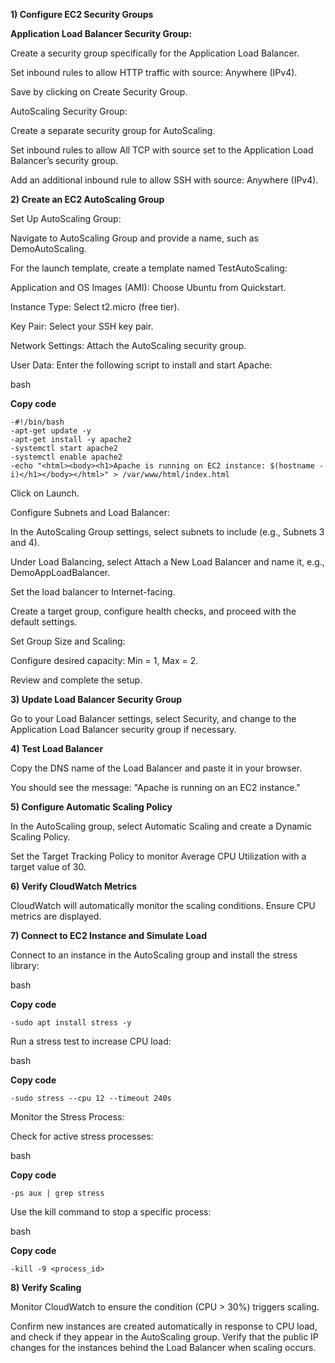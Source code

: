 **1) Configure EC2 Security Groups**

**Application Load Balancer Security Group:**

Create a security group specifically for the Application Load Balancer.

Set inbound rules to allow HTTP traffic with source: Anywhere (IPv4).

Save by clicking on Create Security Group.

AutoScaling Security Group:

Create a separate security group for AutoScaling.

Set inbound rules to allow All TCP with source set to the Application Load Balancer’s security group.

Add an additional inbound rule to allow SSH with source: Anywhere (IPv4).

**2) Create an EC2 AutoScaling Group**

Set Up AutoScaling Group:

Navigate to AutoScaling Group and provide a name, such as DemoAutoScaling.

For the launch template, create a template named TestAutoScaling:

Application and OS Images (AMI): Choose Ubuntu from Quickstart.

Instance Type: Select t2.micro (free tier).

Key Pair: Select your SSH key pair.

Network Settings: Attach the AutoScaling security group.

User Data: Enter the following script to install and start Apache:

bash

**Copy code**

    -#!/bin/bash
    -apt-get update -y
    -apt-get install -y apache2
    -systemctl start apache2
    -systemctl enable apache2
    -echo "<html><body><h1>Apache is running on EC2 instance: $(hostname -i)</h1></body></html>" > /var/www/html/index.html
    
Click on Launch.

Configure Subnets and Load Balancer:

In the AutoScaling Group settings, select subnets to include (e.g., Subnets 3 and 4).

Under Load Balancing, select Attach a New Load Balancer and name it, e.g., DemoAppLoadBalancer.

Set the load balancer to Internet-facing.

Create a target group, configure health checks, and proceed with the default settings.

Set Group Size and Scaling:

Configure desired capacity: Min = 1, Max = 2.

Review and complete the setup.

**3) Update Load Balancer Security Group**

Go to your Load Balancer settings, select Security, and change to the Application Load Balancer security group if necessary.

**4) Test Load Balancer**

Copy the DNS name of the Load Balancer and paste it in your browser.

You should see the message: "Apache is running on an EC2 instance."

**5) Configure Automatic Scaling Policy**

In the AutoScaling group, select Automatic Scaling and create a Dynamic Scaling Policy.

Set the Target Tracking Policy to monitor Average CPU Utilization with a target value of 30.

**6) Verify CloudWatch Metrics**

CloudWatch will automatically monitor the scaling conditions. Ensure CPU metrics are displayed.

**7) Connect to EC2 Instance and Simulate Load**

Connect to an instance in the AutoScaling group and install the stress library:

bash

**Copy code**

    -sudo apt install stress -y

Run a stress test to increase CPU load:

bash

**Copy code**

    -sudo stress --cpu 12 --timeout 240s

Monitor the Stress Process:

Check for active stress processes:

bash

**Copy code**

    -ps aux | grep stress

Use the kill command to stop a specific process:

bash

**Copy code**

    -kill -9 <process_id>

**8) Verify Scaling**

Monitor CloudWatch to ensure the condition (CPU > 30%) triggers scaling.

Confirm new instances are created automatically in response to CPU load, and check if they appear in the AutoScaling group.
Verify that the public IP changes for the instances behind the Load Balancer when scaling occurs.





